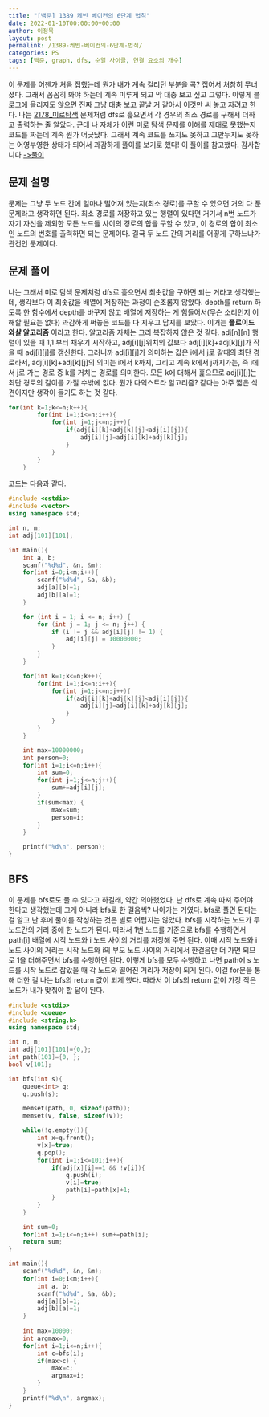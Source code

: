 ```yaml
---
title: "[백준] 1389 케빈 베이컨의 6단계 법칙"
date: 2022-01-10T00:00:00+00:00
author: 이정목
layout: post
permalink: /1389-케빈-베이컨의-6단계-법칙/
categories: PS
tags: [백준, graph, dfs, 순열 사이클, 연결 요소의 개수]
---
```


이 문제를 어젠가 처음 접했는데 뭔가 내가 계속 걸리던 부분을 콕? 집어서 처참히 무너졌다. 그래서 꼼꼼히 봐야 하는데 계속 미루게 되고 막 대충 보고 싶고 그렇다. 이렇게 블로그에 올리지도 않으면 진짜 그냥 대충 보고 끝날 거 같아서 이것만 써 놓고 자려고 한다.
나는 [2178_미로탐색](https://www.acmicpc.net/problem/2178) 문제처럼 dfs로 흝으면서 각 경우의 최소 경로를 구해서 더하고 출력하는 줄 알았다. 근데 나 자체가 이런 미로 탐색 문제를 이해를 제대로 못했는지 코드를 짜는데 계속 뭔가 어긋났다. 그래서 계속 코드를 쓰지도 못하고 그만두지도 못하는 어영부영한 상태가 되어서 과감하게 풀이를 보기로 했다! 이 풀이를 참고했다. 감사합니다  [->풀이](https://hackids.tistory.com/m/86)

## 문제 설명
문제는 그냥 두 노드 간에 얼마나 떨어져 있는지(최소 경로)를 구할 수 있으면 거의 다 푼 문제라고 생각하면 된다. 최소 경로를 저장하고 있는 행렬이 있다면 거기서 n번 노드가 자기 자신을 제외한 모든 노드들 사이의 경로의 합을 구할 수 있고, 이 경로의 합이 최소인 노드의 번호를 출력하면 되는 문제이다. 결국 두 노드 간의 거리를 어떻게 구하느냐가 관건인 문제이다.

## 문제 풀이
나는 그래서 미로 탐색 문제처럼 dfs로 흝으면서 최솟값을 구하면 되는 거라고 생각했는데, 생각보다 이 최솟값을 배열에 저장하는 과정이 순조롭지 않았다. depth를 return 하도록 한 함수에서 depth를 바꾸지 않고 배열에 저장하는 게 힘들어서(무슨 소리인지 이해할 필요는 없다) 과감하게 써놓은 코드를 다 지우고 답지를 보았다. 이거는 **플로이드 와샬 알고리즘** 이라고 한다. 알고리즘 자체는 그리 복잡하지 않은 것 같다. adj[n][n] 행렬이 있을 때 1,1 부터 채우기 시작하고, adj[i][j]위치의 값보다 adj[i][k]+adj[k][j]가 작을 때 adj[i][j]를 갱신한다. 그러니까 adj[i][j]가 의미하는 값은 i에서 j로 갈때의 최단 경로라서, adj[i][k]+adj[k][j]의 의미는 i에서 k까지, 그리고 계속 k에서 j까지가는, 즉 i에서 j로 가는 경로 중 k를 거치는 경로를 의미한다. 모든 k에 대해서 흝으므로 adj[i][j]는 최단 경로의 길이를 가질 수밖에 없다. 뭔가 다익스트라 알고리즘? 같다는 아주 짧은 식견이지만 생각이 들기도 하는 것 같다. 

```c++
for(int k=1;k<=n;k++){
        for(int i=1;i<=n;i++){
            for(int j=1;j<=n;j++){
                if(adj[i][k]+adj[k][j]<adj[i][j]){
                    adj[i][j]=adj[i][k]+adj[k][j];
                }
            }
        }
    }
```

코드는 다음과 같다. 

```c++
#include <cstdio>
#include <vector>
using namespace std;

int n, m;
int adj[101][101];

int main(){
    int a, b;
    scanf("%d%d", &n, &m);
    for(int i=0;i<m;i++){
        scanf("%d%d", &a, &b);
        adj[a][b]=1;
        adj[b][a]=1;
    }

    for (int i = 1; i <= n; i++) {
        for (int j = 1; j <= n; j++) {
            if (i != j && adj[i][j] != 1) {
                adj[i][j] = 10000000;
            }
        }
    }

    for(int k=1;k<=n;k++){
        for(int i=1;i<=n;i++){
            for(int j=1;j<=n;j++){
                if(adj[i][k]+adj[k][j]<adj[i][j]){
                    adj[i][j]=adj[i][k]+adj[k][j];
                }
            }
        }
    }

    int max=10000000;
    int person=0;
    for(int i=1;i<=n;i++){
        int sum=0;
        for(int j=1;j<=n;j++){
            sum+=adj[i][j];
        }
        if(sum<max) {
            max=sum;
            person=i;
        }
    }

    printf("%d\n", person);
}
```

## BFS
이 문제를 bfs로도 풀 수 있다고 하길래, 약간 의아했었다. 난 dfs로 계속 따져 주어야 한다고 생각했는데 그게 아니라 bfs로 한 걸음씩? 나아가는 거였다. bfs로 풀면 된다는 걸 알고 난 후에 풀이를 작성하는 것은 별로 어렵지는 않았다. bfs를 시작하는 노드가 두 노드간의 거리 중에 한 노드가 된다. 따라서 1번 노드를 기준으로 bfs를 수행하면서 path[i] 배열에 시작 노드와 i 노드 사이의 거리를 저장해 주면 된다. 이때 시작 노드와 i 노드 사이의 거리는 시작 노드와 i의 부모 노드 사이의 거리에서 한걸음만 더 가면 되므로 1을 더해주면서 bfs를 수행하면 된다. 이렇게 bfs를 모두 수행하고 나면 path에 s 노드를 시작 노드로 잡았을 때 각 노드와 떨어진 거리가 저장이 되게 된다. 이걸 for문을 통해 더한 걸 나는 bfs의 return 값이 되게 했다. 따라서 이 bfs의 return 값이 가장 작은 노드가 내가 맞춰야 할 답이 된다. 

```c++
#include <cstdio>
#include <queue>
#include <string.h>
using namespace std;

int n, m;
int adj[101][101]={0,};
int path[101]={0, };
bool v[101];

int bfs(int s){
    queue<int> q;
    q.push(s);

    memset(path, 0, sizeof(path));
    memset(v, false, sizeof(v));

    while(!q.empty()){
        int x=q.front();
        v[x]=true;
        q.pop();
        for(int i=1;i<=101;i++){
            if(adj[x][i]==1 && !v[i]){
                q.push(i);
                v[i]=true;
                path[i]=path[x]+1;
            }
        }
    }

    int sum=0;
    for(int i=1;i<=n;i++) sum+=path[i];
    return sum;
}

int main(){
    scanf("%d%d", &n, &m);
    for(int i=0;i<m;i++){
        int a, b;
        scanf("%d%d", &a, &b);
        adj[a][b]=1;
        adj[b][a]=1;
    }
    
    int max=10000;
    int argmax=0;
    for(int i=1;i<=n;i++){
        int c=bfs(i);
        if(max>c) {
            max=c;
            argmax=i;
        }
    }
    printf("%d\n", argmax);
}
```